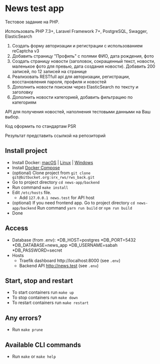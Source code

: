 # News test app

   Тестовое задание на PHP.
   
   Использовать PHP 7.3+, Laravel Framework 7+, PostgreSQL, Swagger, ElasticSearch
    
   1) Создать форму авторизации и регистрации с использованием reCaptcha v3
   2) Добавить страницу "Профиль" с полями ФИО, дата рождения, фото 
   3) Создать страницу новости (заголовок, сокращенный текст, новости, маленькое фото для превью, дата создания новости). 
     Добавить 200 записей, по 12 записей на странице
   4) Реализовать RESTfull api для авторизации, регистрации, восстановления пароля, профиля и новостей
   5) Дополнить новости поиском через ElasticSearch по тексту и заголовку
   6) Дополнить новости категорией, добавить фильтрацию по категориям
    
   API для получения новостей, наполнения тестовыми данными на Ваш выбор. 
    
   Код оформить по стандартам PSR 
    
   Результат представить ссылкой на репозиторий



## Install project
* Install Docker: [macOS](https://hub.docker.com/editions/community/docker-ce-desktop-mac) | [Linux](https://docs.docker.com/engine/install/ubuntu/) | [Windows](https://hub.docker.com/editions/community/docker-ce-desktop-windows)
* Install [Docker Compose](https://docs.docker.com/compose/install/#install-compose)
* (optional) Clone project from `git clone git@bitbucket.org:srx_rws/rws_back.git`
* Go to project directory `cd news-app/backend`
* Run command `make install`
* Edit `/etc/hosts` file. 
    * Add `127.0.0.1 news.test` for API host
* (optional) If you need frontend app. Go to project directory `cd news-app/backend`
    Run command `yarn run build` or `npm run build` 
* Done

## Access
* Database (from .env):
    *DB_HOST=postgres
    *DB_PORT=5432
    *DB_DATABASE=news_app
    *DB_USERNAME=sabah
    *DB_PASSWORD=secret
* Hosts
    * Traefik dashboard http://localhost:8000 (see `.env`)    
    * Backend API http://news.test (see `.env`)

## Start, stop and restart
* To start containers run `make up`
* To stop containers run `make down`
* To restart containers run `make restart`

## Any errors?
* Run `make prune`

## Available CLI commands
* Run `make` or `make help`


